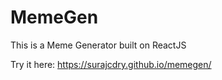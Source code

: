 # MemeGen

This is a Meme Generator built on ReactJS

Try it here: https://surajcdry.github.io/memegen/
